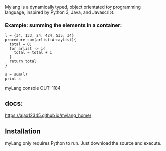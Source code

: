 
Mylang is a dynamically typed, object orientated toy programming language, inspired by Python 3, Java, and Javascript.

### Example: summing the elements in a container:
```
l = {34, 133, 24, 424, 535, 34}
procedure sum(arlist:ArrayList){
  total = 0;
  for arlist -> i{
    total = total + i
  }
  return total
}

s = sum(l)
print s
```
myLang console OUT:  1184


## docs:
https://ajax12345.github.io/mylang_home/

## Installation
myLang only requires Python to run. Just download the source and execute.


